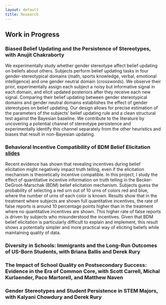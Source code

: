 ```yaml
---
layout: default
title: Research
---
```




## Work in Progress

### **Biased Belief Updating and the Persistence of Stereotypes**, with Anujit Chakraborty
We experimentally study whether gender stereotype affect belief updating on beliefs about others. Subjects perform belief updating tasks in four gender-stereotypical domains (math, sports knowledge, verbal, emotional intelligence) and one gender neutral domain (crosswords). We observe their prior, experimentally assign each subject a noisy but informative signal in each domain, and elicit updated posteriors after they receive each new signal. Comparing their belief updating between gender stereotypical domains and gender neutral domains establishes the effect of gender stereotypes on belief updating. Our design allows for precise estimation of the parameters of the subjects' belief updating rule and a clean structural test against the Bayesian baseline. We contribute to the literature by uncovering a potential channel of stereotype persistence and experimentally identify this channel separately from the other heuristics and biases that result in non-Bayesian updating.

### **Behavioral Incentive Compatibility of BDM Belief Elicitation** <a href="https://chesun.github.io/assets/research/bdm_incentive_compatibility_esa.pdf" target="_blank">slides</a>
Recent evidence has shown that revealing incentives during belief elicitation might negatively impact truth telling, even if the elicitation mechanism is theoretically incentive compatible. In this project, I study the effect of quantitative incentive information on truth telling in the Becker-DeGroot-Marschak (BDM) belief elicitation mechanism. Subjects guess the probability of selecting a red urn out of 10 urns of colors red and blue, where the number of urns of each color is known. Results show that in the treatment where subjects are shown full quantitative incentives, the rate of false reports is around 10 percentage points higher than in the treatment where no quantitative incentives are shown. This higher rate of false reports is driven by subjects who misunderstood the incentives. Given that BDM belief elicitation is particularly difficult to explain and implement, this result shows a potentially simpler and more practical way of eliciting beliefs while maintaining quality of data.


### **Diversity in Schools: Immigrants and the Long-Run Outcomes of US-Born Students**, with Briana Ballis and Derek Rury


### **The Impact of School Quality on Postsecondary Success: Evidence in the Era of Common Core**, with Scott Carrell, Michal Kurlaender, Paco Martorell, and Matthew Naven

### **Gender Stereotypes and Student Persistence in STEM Majors**, with Kalyani Chowdury and Derek Rury
